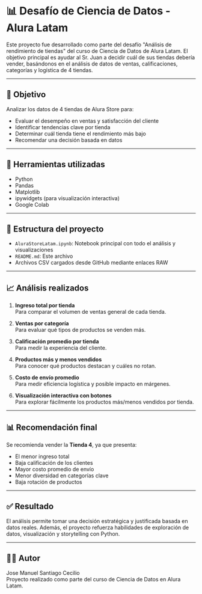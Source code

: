 # 📊 Desafío de Ciencia de Datos - Alura Latam

Este proyecto fue desarrollado como parte del desafío "Análisis de rendimiento de tiendas" del curso de Ciencia de Datos de Alura Latam. El objetivo principal es ayudar al Sr. Juan a decidir cuál de sus tiendas debería vender, basándonos en el análisis de datos de ventas, calificaciones, categorías y logística de 4 tiendas.

---

## 🎯 Objetivo

Analizar los datos de 4 tiendas de Alura Store para:

- Evaluar el desempeño en ventas y satisfacción del cliente
- Identificar tendencias clave por tienda
- Determinar cuál tienda tiene el rendimiento más bajo
- Recomendar una decisión basada en datos

---

## 🧰 Herramientas utilizadas

- Python
- Pandas
- Matplotlib
- ipywidgets (para visualización interactiva)
- Google Colab

---

## 📁 Estructura del proyecto

- `AluraStoreLatam.ipynb`: Notebook principal con todo el análisis y visualizaciones
- `README.md`: Este archivo
- Archivos CSV cargados desde GitHub mediante enlaces RAW

---

## 📈 Análisis realizados

1. **Ingreso total por tienda**  
   Para comparar el volumen de ventas general de cada tienda.

2. **Ventas por categoría**  
   Para evaluar qué tipos de productos se venden más.

3. **Calificación promedio por tienda**  
   Para medir la experiencia del cliente.

4. **Productos más y menos vendidos**  
   Para conocer qué productos destacan y cuáles no rotan.

5. **Costo de envío promedio**  
   Para medir eficiencia logística y posible impacto en márgenes.

6. **Visualización interactiva con botones**  
   Para explorar fácilmente los productos más/menos vendidos por tienda.

---

## 📊 Recomendación final

Se recomienda vender la **Tienda 4**, ya que presenta:

- El menor ingreso total
- Baja calificación de los clientes
- Mayor costo promedio de envío
- Menor diversidad en categorías clave
- Baja rotación de productos

---

## ✅ Resultado

El análisis permite tomar una decisión estratégica y justificada basada en datos reales. Además, el proyecto refuerza habilidades de exploración de datos, visualización y storytelling con Python.

---

## 👨‍💻 Autor

Jose Manuel Santiago Cecilio  
Proyecto realizado como parte del curso de Ciencia de Datos en Alura Latam.
